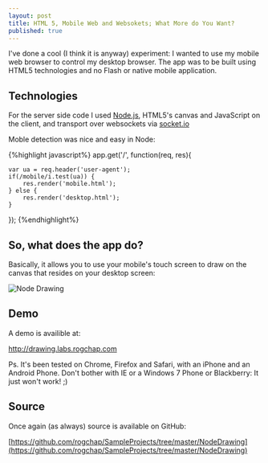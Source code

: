 ```yaml
---
layout: post
title: HTML 5, Mobile Web and Websokets; What More do You Want?
published: true
---
```


I've done a cool (I think it is anyway) experiment: I wanted to use my mobile web browser to control my desktop browser. The app was to be built using HTML5 technologies and no Flash or native mobile application.

## Technologies

For the server side code I used [Node.js](http://www.http://nodejs.org/), HTML5's canvas and JavaScript on the client, and transport over websockets via [socket.io](http://socket.io/)

Moble detection was nice and easy in Node:

{%highlight javascript%}
app.get('/', function(req, res){

	var ua = req.header('user-agent');
	if(/mobile/i.test(ua)) {
		res.render('mobile.html');
	} else {
		res.render('desktop.html');
	}
});
{%endhighlight%}

## So, what does the app do?

Basically, it allows you to use your mobile's touch screen to draw on the canvas that resides on your desktop screen:

![Node Drawing](https://github.com/rogchap/SampleProjects/raw/master/NodeDrawing/Screenshot.png)

## Demo

A demo is availible at:

<http://drawing.labs.rogchap.com>

Ps. It's been tested on Chrome, Firefox and Safari, with an iPhone and an Android Phone. Don't bother with IE or a Windows 7 Phone or Blackberry: It just won't work! ;)

## Source

Once again (as always) source is available on GitHub:

[https://github.com/rogchap/SampleProjects/tree/master/NodeDrawing](https://github.com/rogchap/SampleProjects/tree/master/NodeDrawing)

